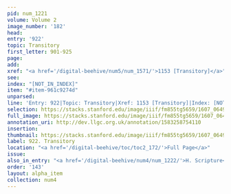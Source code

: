 ```yaml
---
pid: num_1221
volume: Volume 2
image_number: '182'
head:
entry: '922'
topic: Transitory
first_letter: 901-925
page:
add:
xref: "<a href='/digital-beehive/num5/num_1571/'>1153 [Transitory]</a>"
see:
index: "[NOT_IN_INDEX]"
item: "#item-961c9274d"
unparsed:
line: 'Entry: 922|Topic: Transitory|Xref: 1153 [Transitory]|Index: [NOT_IN_INDEX]|#item-961c9274d'
selection: https://stacks.stanford.edu/image/iiif/fm855tg5659/1607_0649/949,1229,2812,640/full/0/default.jpg
full_image: https://stacks.stanford.edu/image/iiif/fm855tg5659/1607_0649/full/full/0/default.jpg
annotation_uri: http://dev.llgc.org.uk/annotation/1583258754110
insertion:
thumbnail: https://stacks.stanford.edu/image/iiif/fm855tg5659/1607_0649/949,1229,600,180/250,/0/default.jpg
label: 922. Transitory
location: "<a href='/digital-beehive/toc/toc2_172/'>Full Page</a>"
issue:
also_in_entry: "<a href='/digital-beehive/num4/num_1222/'>H. Scripture</a>"
order: '143'
layout: alpha_item
collection: num4
---
```

